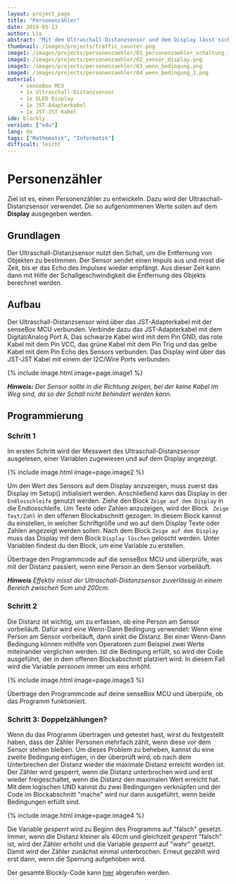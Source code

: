 ```yaml
---
layout: project_page
title: "Personenzähler"
date: 2019-05-13
author: Lia
abstract: "Mit dem Ultraschall-Distanzsensor und dem Display lässt sich ein Personenzähler bauen."
thumbnail: /images/projects/traffic_counter.png
image1: /images/projects/personenzaehler/01_personenzaehler_schaltung.jpg
image2: /images/projects/personenzaehler/02_sensor_display.png
image3: /images/projects/personenzaehler/03_wenn_bedingung.png
image4: /images/projects/personenzaehler/04_wenn_bedingung_2.png
material:
    - senseBox MCU
    - 1x Ultraschall-Distanzsensor
    - 1x OLED Display
    - 1x JST-Adapterkabel
    - 1x JST-JST Kabel
ide: blockly 
version: ["edu"]   
lang: de
tags: ["Mathematik", "Informatik"]
difficult: leicht
---
```

# Personenzähler

Ziel ist es, einen Personenzähler zu entwickeln. Dazu wird der Ultraschall-Distanzsensor verwendet. Die so aufgenommenen Werte sollen auf dem <b>Display</b> ausgegeben werden.

## Grundlagen
Der Ultraschall-Distanzsensor nutzt den Schall, um die Entfernung von Objekten zu bestimmen. Der Sensor sendet einen Impuls aus und misst die Zeit, bis er das Echo des Impulses wieder empfängt. Aus dieser Zeit kann dann mit Hilfe der Schallgeschwindigkeit die Entfernung des Objekts berechnet werden.

## Aufbau

Der Ultraschall-Distanzsensor wird über das JST-Adapterkabel mit der senseBox MCU verbunden. Verbinde dazu das JST-Adapterkabel mit dem Digital/Analog Port A. Das schwarze Kabel wird mit dem Pin GND, das rote Kabel mit dem Pin VCC, das grüne Kabel mit dem Pin Trig und das gelbe Kabel mit dem Pin Echo des Sensors verbunden. Das Display wird über das JST-JST Kabel mit einem der I2C/Wire Ports verbunden. 

{% include image.html image=page.image1 %}

***Hinweis:*** *Der Sensor sollte in die Richtung zeigen, bei der keine Kabel im Weg sind, da so der Schall nicht behindert werden kann.*

## Programmierung

### Schritt 1

Im ersten Schritt wird der Messwert des Ultraschall-Distanzsensor ausgelesen, einer Variablen zugewiesen und auf dem Display angezeigt.

{% include image.html image=page.image2 %}

Um den Wert des Sensors auf dem Display anzuzeigen, muss zuerst das Display im Setup() initialisiert werden. Anschließend kann das Display in der `Endlosschleife` genutzt werden.
Ziehe den Block `Zeige auf dem Display` in die Endlosschleife. Um Texte oder Zahlen anzuzeigen, wird der Block ` Zeige Text/Zahl` in den offenen Blockabschnitt gezogen. In diesem Block kannst du einstellen, in welcher Schriftgröße und wo auf dem Display Texte oder Zahlen angezeigt werden sollen. Nach dem Block `Zeige auf dem Display` muss das Display mit dem Block `Display löschen` gelöscht werden. Unter Variablen findest du den Block, um eine Variable zu erstellen.

Übertrage den Programmcode auf die senseBox MCU und überprüfe, was mit der Distanz passiert, wenn eine Person an dem Sensor vorbeiläuft. 

***Hinweis*** *Effektiv misst der Ultraschall-Distanzsensor zuverlässig in einem Bereich zwischen 5cm und 200cm.*

### Schritt 2

Die Distanz ist wichtig, um zu erfassen, ob eine Person am Sensor vorbeiläuft. Dafür wird eine Wenn-Dann Bedingung verwendet: Wenn eine Person am Sensor vorbeiläuft, dann sinkt die Distanz. 
Bei einer Wenn-Dann Bedingung können mithilfe von Operatoren zum Beispiel zwei Werte miteinander verglichen werden. Ist die Bedingung erfüllt, so wird der Code ausgeführt, der in dem offenen Blockabschnitt platziert wird. In diesem Fall wird die Variable *personen* immer um eins erhöht.   

{% include image.html image=page.image3 %}

Übertrage den Programmcode auf deine senseBox MCU und überpüfe, ob das Programm funktioniert. 

### Schritt 3: Doppelzählungen?

Wenn du das Programm übertragen und getestet hast, wirst du festgestellt haben, dass der Zähler Personen mehrfach zählt, wenn diese vor dem Sensor stehen bleiben. Um dieses Problem zu beheben, kannst du eine zweite Bedingung einfügen, in der überprüft wird, ob nach dem Unterbrechen der Distanz wieder die maximale Distanz erreicht worden ist. Der Zähler wird gesperrt, wenn die Distanz unterbrochen wird und erst wieder freigeschaltet, wenn die Distanz den maximalen Wert erreicht hat. Mit dem logischen UND kannst du zwei Bedingungen verknüpfen und der Code im Blockabschnitt "mache" wird nur dann ausgeführt, wenn beide Bedingungen erfüllt sind. 

{% include image.html image=page.image4 %}

Die Variable *gesperrt* wird zu Beginn des Programms auf "falsch" gesetzt. Immer, wenn die Distanz kleiner als 40cm und gleichzeit *gesperrt* "falsch" ist, wird der Zähler erhöht und die Variable *gesperrt* auf "wahr" gesetzt. Damit wird der Zähler zunächst einmal unterbrochen. Erneut gezählt wird erst dann, wenn die Sperrung aufgehoben wird. 

Der gesamte Blockly-Code kann [hier](https://blockly.sensebox.de/gallery/63bc4556d2853f0013b1e01a) abgerufen werden. 


